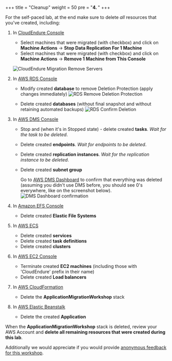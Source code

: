 +++
title = "Cleanup"
weight = 50
pre = "<b>4. </b>"
+++

For the self-paced lab, at the end make sure to delete _all_ resources that you've created, including:

1. In <a href="https://console.cloudendure.com" target="_blank">CloudEndure Console</a>       
   - Select machines that were migrated (with checkbox) and click on **Machine Actions** -> **Stop Data Replication For 1 Machine**
   - Select machines that were migrated (with checkbox) and click on **Machine Actions** -> **Remove 1 Machine from This Console**

    ![CloudEndure Migration Remove Servers](/cleanup/ce-stop-remove-from-console.eng.png)

2. In <a href="https://us-west-2.console.aws.amazon.com/rds/home?region=us-west-2#databases:" target="_blank">AWS RDS Console</a>         
   - Modify created **database** to remove Deletion Protection (apply changes immediately)
    ![RDS Remove Deletion Protection](/cleanup/db-remove-deletion-protection.en.png)

   - Delete created **databases** (without final snapshot and without retaining automated backups)
    ![RDS Confirm Deletion](/cleanup/db-delete-confirm.en.png)

3. In <A href="https://us-west-2.console.aws.amazon.com/dms/v2/home?region=us-west-2#replicationInstances" target="_blank">AWS DMS Console</a>            
   - Stop and (when it's in Stopped state) - delete created **tasks**. *Wait for the task to be deleted*.
   - Delete created **endpoints**. *Wait for endpoints to be deleted*.
   - Delete created **replication instances**. *Wait for the replication instance to be deleted*.
   - Delete created **subnet group**

     Go to <a href="https://us-west-2.console.aws.amazon.com/dms/v2/home?region=us-west-2#dashboard" target="_blank">AWS DMS Dashboard</a> to confirm that everything was deleted (assuming you didn't use DMS before, you should see 0's everywhere, like on the screenshot below).
     ![DMS Dashboard confirmation](/cleanup/dms-dashboard-final.en.png)

4. In <a href="https://us-west-2.console.aws.amazon.com/efs/home?region=us-west-2" target="_blank">Amazon EFS Console</a>        
   - Delete created **Elastic File Systems**

5. In <a href="https://us-west-2.console.aws.amazon.com/ecs/home?region=us-west-2#/getStarted" target="_blank">AWS ECS</a>      
   - Delete created **services**
   - Delete created **task definitions**
   - Delete created **clusters**  

6. In <a href="https://us-west-2.console.aws.amazon.com/ec2/v2/home?region=us-west-2#Home:" target="_blank">AWS EC2 Console</a>      
   - Terminate created **EC2 machines** (including those with 'CloudEndure' prefix in their name)
   - Delete created **Load balancers**

7. In <a href="https://us-west-2.console.aws.amazon.com/cloudformation/home?region=us-west-2#/stacks" target="_blank">AWS CloudFormation</a>            
   - Delete the **ApplicationMigrationWorkshop** stack

8. In <a href="https://us-west-2.console.aws.amazon.com/elasticbeanstalk/home?region=us-west-2#/" target="_blank">AWS Elastic Beanstalk</a>            
   - Delete the created **Application** 
   
When the **ApplicationMigrationWorkshop** stack is deleted, review your AWS Account and **delete all remaining resources that were created during this lab**.

Additionally we would appreciate if you would provide <a href="https://amazonmr.au1.qualtrics.com/jfe/form/SV_0dfrnubGKXavgR7">anonymous feedback for this workshop</a>.
